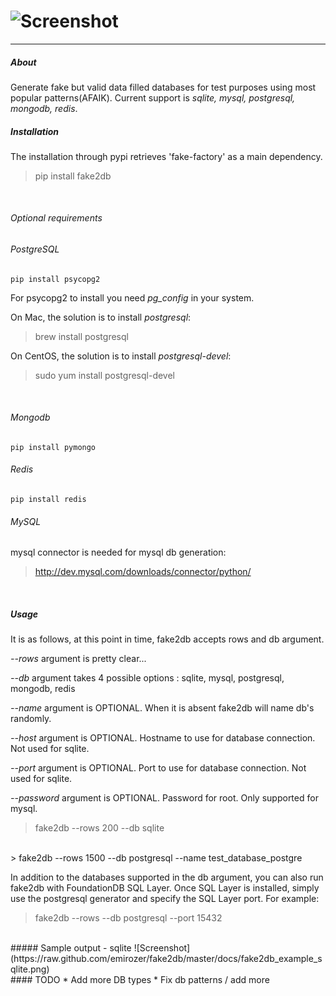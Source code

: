 ![Screenshot](https://raw.github.com/emirozer/fake2db/master/docs/fake2db_logo_screenshot.png)
===========
***


##### About

Generate fake but valid data filled databases for test purposes using most popular patterns(AFAIK).
Current support is *sqlite, mysql, postgresql, mongodb, redis*. <br>

##### Installation

The installation through pypi retrieves 'fake-factory' as a main dependency.
> pip install fake2db
<br>

###### Optional requirements

###### PostgreSQL

    pip install psycopg2

For psycopg2 to install you need *pg_config* in your system.

On Mac, the solution is to install *postgresql*:
> brew install postgresql

On CentOS, the solution is to install *postgresql-devel*:
> sudo yum install postgresql-devel
<br>

###### Mongodb

    pip install pymongo
    
###### Redis

    pip install redis

###### MySQL

mysql connector is needed for mysql db generation:
> http://dev.mysql.com/downloads/connector/python/
<br>

##### Usage

It is as follows, at this point in time, fake2db accepts rows and db argument.

*--rows* argument is pretty clear...

*--db* argument takes 4 possible options : sqlite, mysql, postgresql, mongodb, redis

*--name* argument is OPTIONAL. When it is absent fake2db will name db's randomly.

*--host* argument is OPTIONAL. Hostname to use for database connection. Not used for sqlite.

*--port* argument is OPTIONAL. Port to use for database connection. Not used for sqlite.

*--password* argument is OPTIONAL. Password for root. Only supported for mysql.

> fake2db --rows 200 --db sqlite
<br>
> fake2db --rows 1500 --db postgresql --name test_database_postgre

In addition to the databases supported in the db argument, you can also run fake2db with FoundationDB SQL Layer. Once SQL Layer is installed, simply use the postgresql generator and specify the SQL Layer port. For example:

> fake2db --rows --db postgresql --port 15432

<br>
##### Sample output - sqlite
![Screenshot](https://raw.github.com/emirozer/fake2db/master/docs/fake2db_example_sqlite.png)


<br>
#### TODO
    * Add more DB types
    * Fix db patterns / add more
